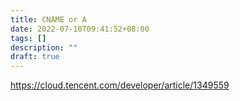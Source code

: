 ```yaml
---
title: CNAME or A
date: 2022-07-10T09:41:52+08:00
tags: []
description: ""
draft: true
---
```



https://cloud.tencent.com/developer/article/1349559